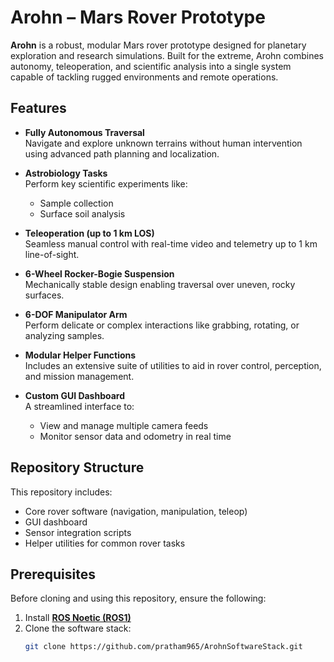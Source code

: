 # Arohn – Mars Rover Prototype

**Arohn** is a robust, modular Mars rover prototype designed for planetary exploration and research simulations. Built for the extreme, Arohn combines autonomy, teleoperation, and scientific analysis into a single system capable of tackling rugged environments and remote operations.

## Features

- **Fully Autonomous Traversal**  
  Navigate and explore unknown terrains without human intervention using advanced path planning and localization.

- **Astrobiology Tasks**  
  Perform key scientific experiments like:
  - Sample collection
  - Surface soil analysis

- **Teleoperation (up to 1 km LOS)**  
  Seamless manual control with real-time video and telemetry up to 1 km line-of-sight.

- **6-Wheel Rocker-Bogie Suspension**  
  Mechanically stable design enabling traversal over uneven, rocky surfaces.

- **6-DOF Manipulator Arm**  
  Perform delicate or complex interactions like grabbing, rotating, or analyzing samples.

- **Modular Helper Functions**  
  Includes an extensive suite of utilities to aid in rover control, perception, and mission management.

- **Custom GUI Dashboard**  
  A streamlined interface to:
  - View and manage multiple camera feeds
  - Monitor sensor data and odometry in real time

## Repository Structure

This repository includes:
- Core rover software (navigation, manipulation, teleop)
- GUI dashboard
- Sensor integration scripts
- Helper utilities for common rover tasks

## Prerequisites

Before cloning and using this repository, ensure the following:

1. Install **[ROS Noetic (ROS1)](http://wiki.ros.org/noetic/Installation/Ubuntu)**
2. Clone the software stack:
   ```bash
   git clone https://github.com/pratham965/ArohnSoftwareStack.git
   ```
